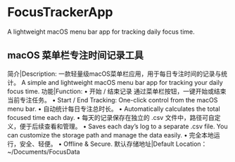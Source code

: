 # FocusTrackerApp
A lightweight macOS menu bar app for tracking daily focus time. 
## macOS 菜单栏专注时间记录工具
简介|Description:
一款轻量级macOS菜单栏应用，用于每日专注时间的记录与统计。
A simple and lightweight macOS menu bar app for tracking your daily focus time.
功能|Function:
	•	开始 / 结束记录 通过菜单栏按钮，一键开始或结束当前专注任务。
	•	Start / End Tracking: One-click control from the macOS menu bar.
	•	自动统计每日专注总时长。
	•	Automatically calculates the total focused time each day.
	•	每天的记录保存在独立的 .csv 文件中，路径可自定义，便于后续查看和管理。
 	•	Saves each day’s log to a separate .csv file. You can customize the storage path and manage the data easily.
	•	完全本地运行，安全、轻便。
 	•	Offline & Secure.
默认存储地址|Default Location：
~/Documents/FocusData
